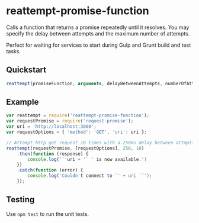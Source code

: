 reattempt-promise-function
==========================

Calls a function that returns a promise repeatedly until it resolves. You may
specify the delay between attempts and the maximum number of attempts.

Perfect for waiting for services to start during Gulp and Grunt build and test
tasks.

## Quickstart

```javascript
reattempt(promiseFunction, arguments, delayBetweenAttempts, numberOfAttempts);
```

## Example

```javascript
var reattempt = require('reattempt-promise-function');
var requestPromise = require('request-promise');
var uri = 'http://localhost:3000';
var requestOptions = { 'method': 'GET', 'uri': uri };

// Attempt http get request 10 times with a 250ms delay between attmpts
reattempt(requestPromise, [requestOptions], 250, 10)
    .then(function (response) {
        console.log('`'uri + '` ' is now available.')
    })
    .catch(function (error) {
        console.log('Couldn't connect to `' + uri '`');
    });
```

## Testing
Use `npm test` to run the unit tests.
